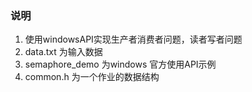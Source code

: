 ### 说明
1. 使用windowsAPI实现生产者消费者问题，读者写者问题
2. data.txt 为输入数据  
3. semaphore_demo 为windows 官方使用API示例
4. common.h 为一个作业的数据结构
